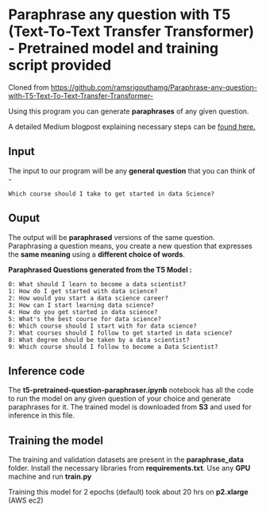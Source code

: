# Paraphrase any question with T5 (Text-To-Text Transfer Transformer) - Pretrained model and training script provided
Cloned from https://github.com/ramsrigouthamg/Paraphrase-any-question-with-T5-Text-To-Text-Transfer-Transformer-

Using this program you can generate **paraphrases** of any given question.

A detailed Medium blogpost explaining necessary steps can be [found here.](https://medium.com/@ramsrigouthamg/paraphrase-any-question-with-t5-text-to-text-transfer-transformer-pretrained-model-and-cbb9e35f1555)

## Input

The input to our program will be any **general question** that you can think of -

```Which course should I take to get started in data Science?```

## Ouput

The output will be **paraphrased** versions of the same question. Paraphrasing a question means, you create a new question that expresses the **same meaning** using a **different choice of words**.

**Paraphrased Questions generated from the T5 Model :**

```
0: What should I learn to become a data scientist?
1: How do I get started with data science?
2: How would you start a data science career?
3: How can I start learning data science?
4: How do you get started in data science?
5: What's the best course for data science?
6: Which course should I start with for data science?
7: What courses should I follow to get started in data science?
8: What degree should be taken by a data scientist?
9: Which course should I follow to become a Data Scientist?  
```

## Inference code
The **t5-pretrained-question-paraphraser.ipynb** notebook has all the code to run the model on any given question of your choice and generate paraphrases for it.
The trained model is downloaded from **S3** and used for inference in this file. 

## Training the model
The training and validation datasets are present in the **paraphrase_data** folder.
Install the necessary libraries from **requirements.txt**.
Use any **GPU** machine and run **train.py**

Training this model for 2 epochs (default) took about 20 hrs on **p2.xlarge** (AWS ec2)

